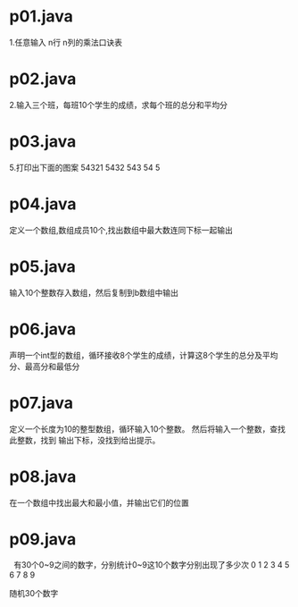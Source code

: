 # p01.java
1.任意输入 n行 n列的乘法口诀表
# p02.java
2.输入三个班，每班10个学生的成绩，求每个班的总分和平均分
# p03.java
5.打印出下面的图案
54321
5432
543
54
5
# p04.java
定义一个数组,数组成员10个,找出数组中最大数连同下标一起输出
# p05.java
输入10个整数存入数组，然后复制到b数组中输出
# p06.java
声明一个int型的数组，循环接收8个学生的成绩，计算这8个学生的总分及平均分、最高分和最低分
# p07.java

定义一个长度为10的整型数组，循环输入10个整数。 然后将输入一个整数，查找此整数，找到 输出下标，没找到给出提示。
# p08.java
在一个数组中找出最大和最小值，并输出它们的位置
# p09.java
  有30个0~9之间的数字，分别统计0~9这10个数字分别出现了多少次
0  1  2  3  4  5  6  7  8  9 

   随机30个数字 



